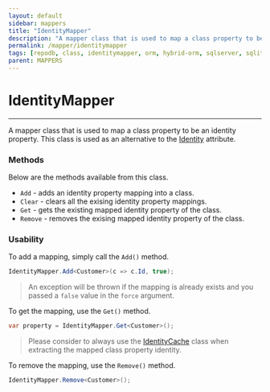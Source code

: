 ```yaml
---
layout: default
sidebar: mappers
title: "IdentityMapper"
description: "A mapper class that is used to map a class property to be an identity property. This class is used as an alternative to Identity attribute."
permalink: /mapper/identitymapper
tags: [repodb, class, identitymapper, orm, hybrid-orm, sqlserver, sqlite, mysql, postgresql]
parent: MAPPERS
---
```


# IdentityMapper

---

A mapper class that is used to map a class property to be an identity property. This class is used as an alternative to the [Identity](/attribute/identity) attribute.

### Methods

Below are the methods available from this class.

- `Add` - adds an identity property mapping into a class.
- `Clear` - clears all the exising identity property mappings.
- `Get` - gets the existing mapped identity property of the class.
- `Remove` - removes the exising mapped identity property of the class.

### Usability

To add a mapping, simply call the `Add()` method.

```csharp
IdentityMapper.Add<Customer>(c => c.Id, true);
```

> An exception will be thrown if the mapping is already exists and you passed a `false` value in the `force` argument.

To get the mapping, use the `Get()` method.

```csharp
var property = IdentityMapper.Get<Customer>();
```

> Please consider to always use the [IdentityCache](/cacher/identitycache) class when extracting the mapped class property identity.

To remove the mapping, use the `Remove()` method.

```csharp
IdentityMapper.Remove<Customer>();
```